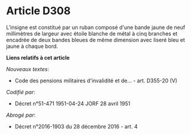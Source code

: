 # Article D308

L'insigne est constitué par un ruban composé d'une bande jaune de neuf millimètres de largeur avec étoile blanche de métal à
cinq branches et encadrée de deux bandes bleues de même dimension avec liseré bleu et jaune à chaque bord.

**Liens relatifs à cet article**

_Nouveaux textes_:

  - Code des pensions militaires d'invalidité et de... - art. D355-20 (V)

_Codifié par_:

  - Décret n°51-471 1951-04-24 JORF 28 avril 1951

_Abrogé par_:

  - Décret n°2016-1903 du 28 décembre 2016 - art. 4
